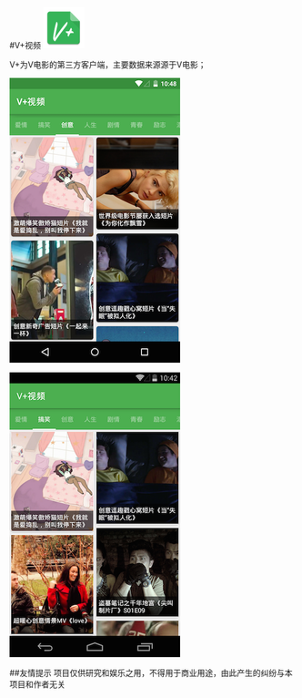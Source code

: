 #V+视频
![app/src/main/res/mipmap-hdpi/ic_launcher.png](app/src/main/res/mipmap-hdpi/ic_launcher.png)

V+为V电影的第三方客户端，主要数据来源源于V电影；

![device-2015-07-11-184813](doc/device-2015-07-11-184813.png)

![device-2015-07-11-184229](doc/device-2015-07-11-184229.png)

##友情提示
项目仅供研究和娱乐之用，不得用于商业用途，由此产生的纠纷与本项目和作者无关